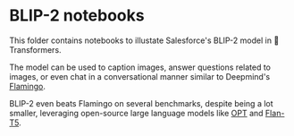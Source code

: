 # BLIP-2 notebooks

This folder contains notebooks to illustate Salesforce's BLIP-2 model in 🤗 Transformers.

The model can be used to caption images, answer questions related to images, or even chat in a conversational manner similar to Deepmind's [Flamingo](https://www.deepmind.com/blog/tackling-multiple-tasks-with-a-single-visual-language-model).

BLIP-2 even beats Flamingo on several benchmarks, despite being a lot smaller, leveraging open-source large language models like [OPT](https://huggingface.co/docs/transformers/model_doc/opt) and [Flan-T5](https://huggingface.co/docs/transformers/model_doc/flan-t5).
